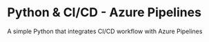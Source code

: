 # Python & CI/CD - Azure Pipelines
A simple Python that integrates CI/CD workflow with Azure Pipelines
